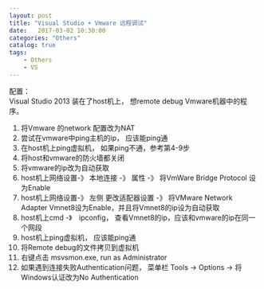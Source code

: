 ```yaml
---
layout: post
title: "Visual Studio + Vmware 远程调试"
date:   2017-03-02 10:30:00 
categories: "Others"
catalog: true
tags: 
    - Others
    - VS
---
```




配置：  
Visual Studio 2013 装在了host机上， 想remote debug Vmware机器中的程序。  
1. 将Vmware 的network 配置改为NAT   
2. 尝试在vmware中ping主机的ip， 应该能ping通  
3. 在host机上ping虚拟机， 如果ping不通，参考第4-9步  
4. 将host和vmware的防火墙都关闭  
5. 将vmware的ip改为自动获取  
6. host机上网络设置-》 本地连接 -》 属性 -》 将VmWare Bridge Protocol 设为Enable  
7. host机上网络设置-》 左侧 更改适配器设置 -》 将VMware Network Adapter Vmnet8设为Enable，并且将Vmnet8的ip设为自动获取  
8. host机上cmd -》　ipconfig， 查看Vmnet8的ip，应该和vmware的ip在同一个网段  
9. host机上ping虚拟机， 应该能ping通  
10. 将Remote debug的文件拷贝到虚拟机  
11. 右键点击 msvsmon.exe, run as Administrator  
12. 如果遇到连接失败Authentication问题， 菜单栏 Tools -> Options -> 将Windows认证改为No Authentication  